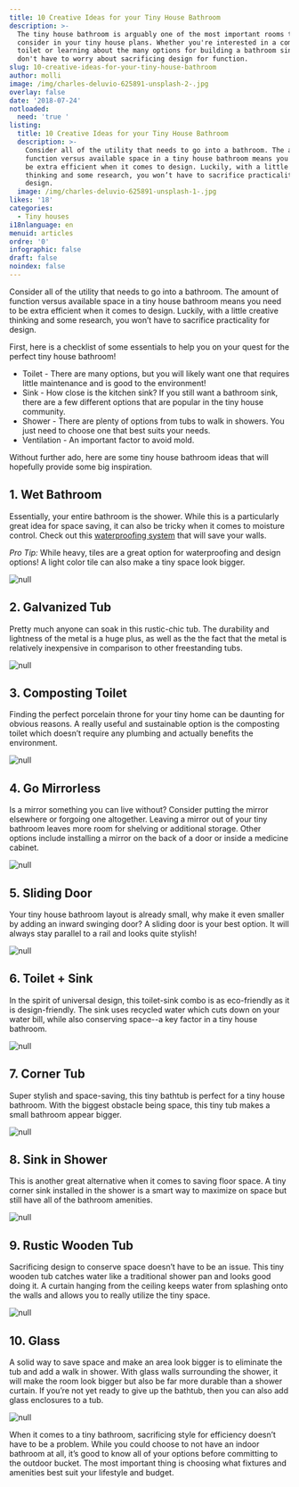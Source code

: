 ```yaml
---
title: 10 Creative Ideas for your Tiny House Bathroom
description: >-
  The tiny house bathroom is arguably one of the most important rooms to
  consider in your tiny house plans. Whether you're interested in a composting
  toilet or learning about the many options for building a bathroom sink, you
  don't have to worry about sacrificing design for function. 
slug: 10-creative-ideas-for-your-tiny-house-bathroom
author: molli
image: /img/charles-deluvio-625891-unsplash-2-.jpg
overlay: false
date: '2018-07-24'
notloaded:
  need: 'true '
listing:
  title: 10 Creative Ideas for your Tiny House Bathroom
  description: >-
    Consider all of the utility that needs to go into a bathroom. The amount of
    function versus available space in a tiny house bathroom means you need to
    be extra efficient when it comes to design. Luckily, with a little creative
    thinking and some research, you won’t have to sacrifice practicality for
    design. 
  image: /img/charles-deluvio-625891-unsplash-1-.jpg
likes: '18'
categories:
  - Tiny houses
i18nlanguage: en
menuid: articles
ordre: '0'
infographic: false
draft: false
noindex: false
---
```

Consider all of the utility that needs to go into a bathroom. The amount of function versus available space in a tiny house bathroom means you need to be extra efficient when it comes to design. Luckily, with a little creative thinking and some research, you won’t have to sacrifice practicality for design. 

First, here is a checklist of some essentials to help you on your quest for the perfect tiny house bathroom!

* Toilet - There are many options, but you will likely want one that requires little maintenance and is good to the environment!
* Sink - How close is the kitchen sink? If you still want a bathroom sink, there are a few different options that are popular in the tiny house community. 
* Shower - There are plenty of options from tubs to walk in showers. You just need to choose one that best suits your needs.
* Ventilation - An important factor to avoid mold.

Without further ado, here are some tiny house bathroom ideas that will hopefully provide some big inspiration.

## 1. Wet Bathroom

Essentially, your entire bathroom is the shower. While this is a particularly great idea for space saving, it can also be tricky when it comes to moisture control. Check out this [waterproofing system](https://www.schluter.com/schluter-us/en_US/Membranes/Waterproofing-%28KERDI%29/Schluter%C2%AE-KERDI/p/KERDI) that will save your walls.

_Pro Tip:_ While heavy, tiles are a great option for waterproofing and design options! A light color tile can also make a tiny space look bigger.

![null](/img/1_wetbath.jpg)

## 2. Galvanized Tub

Pretty much anyone can soak in this rustic-chic tub. The durability and lightness of the metal is a huge plus, as well as the the fact that the metal is relatively inexpensive in comparison to other freestanding tubs. 

![null](/img/2_galvanisedtub.jpeg)

## 3. Composting Toilet

Finding the perfect porcelain throne for your tiny home can be daunting for obvious reasons. A really useful and sustainable option is the composting toilet which doesn’t require any plumbing and actually benefits the environment. 

![null](/img/3_composttoilet.jpg)

## 4. Go Mirrorless

Is a mirror something you can live without? Consider putting the mirror elsewhere or forgoing one altogether. Leaving a mirror out of your tiny bathroom leaves more room for shelving or additional storage. Other options include installing a mirror on the back of a door or inside a medicine cabinet. 

![null](/img/4_mirrorless.jpeg)

## 5. Sliding Door

Your tiny house bathroom layout is already small, why make it even smaller by adding an inward swinging door? A sliding door is your best option. It will always stay parallel to a rail and looks quite stylish! 

![null](/img/5_slidingdoor.jpg)

## 6. Toilet + Sink

In the spirit of universal design, this toilet-sink combo is as eco-friendly as it is design-friendly. The sink uses recycled water which cuts down on your water bill, while also conserving space--a key factor in a tiny house bathroom. 

![null](/img/6_sinktoiletcombo.png)

## 7. Corner Tub

Super stylish and space-saving, this tiny bathtub is perfect for a tiny house bathroom. With the biggest obstacle being space, this tiny tub makes a small bathroom appear bigger. 

![null](/img/7_tinytub.png)

## 8. Sink in Shower

This is another great alternative when it comes to saving floor space. A tiny corner sink installed in the shower is a smart way to maximize on space but still have all of the bathroom amenities.

![null](/img/8_sinkshower.png)

## 9. Rustic Wooden Tub

Sacrificing design to conserve space doesn’t have to be an issue. This tiny wooden tub catches water like a traditional shower pan and looks good doing it. A curtain hanging from the ceiling keeps water from splashing onto the walls and allows you to really utilize the tiny space. 

![null](/img/9_bucketshower.png)

## 10. Glass

A solid way to save space and make an area look bigger is to eliminate the tub and add a walk in shower. With glass walls surrounding the shower, it will make the room look bigger but also be far more durable than a shower curtain. If you’re not yet ready to give up the bathtub, then you can also add glass enclosures to a tub. 

![null](/img/glass-trio.jpg)

When it comes to a tiny bathroom, sacrificing style for efficiency doesn’t have to be a problem. While you could choose to not have an indoor bathroom at all, it’s good to know all of your options before committing to the outdoor bucket. The most important thing is choosing what fixtures and amenities best suit your lifestyle and budget.

